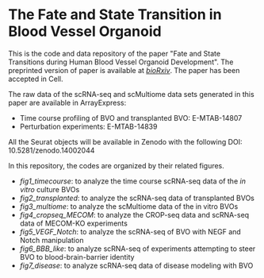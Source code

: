 # The Fate and State Transition in Blood Vessel Organoid
This is the code and data repository of the paper "Fate and State Transitions during Human Blood Vessel Organoid Development". The preprinted version of paper is available at [*bioRxiv*](https://www.biorxiv.org/content/10.1101/2022.03.23.485329v1). The paper has been accepted in Cell.

The raw data of the scRNA-seq and scMultiome data sets generated in this paper are available in ArrayExpress:
* Time course profiling of BVO and transplanted BVO: E-MTAB-14807
* Perturbation experiments: E-MTAB-14839

All the Seurat objects will be available in Zenodo with the following DOI: 10.5281/zenodo.14002044

In this repository, the codes are organized by their related figures.
* *fig1_timecourse*: to analyze the time course scRNA-seq data of the *in vitro* culture BVOs
* *fig2_transplanted*: to analyze the scRNA-seq data of transplanted BVOs
* *fig3_multiome*: to analyze the scMultiome data of the in vitro BVOs
* *fig4_cropseq_MECOM*: to analyze the CROP-seq data and scRNA-seq data of MECOM-KO experiments
* *fig5_VEGF_Notch*: to analyze the scRNA-seq of BVO with NEGF and Notch manipulation
* *fig6_BBB_like*: to analyze scRNA-seq of experiments attempting to steer BVO to blood-brain-barrier identity
* *fig7_disease*: to analyze scRNA-seq data of disease modeling with BVO

